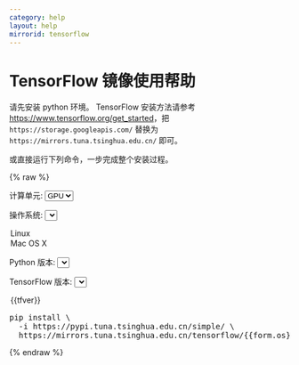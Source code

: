 ```yaml
---
category: help
layout: help
mirrorid: tensorflow
---
```


# TensorFlow 镜像使用帮助

请先安装 python 环境。
TensorFlow 安装方法请参考 <https://www.tensorflow.org/get_started>，把 `https://storage.googleapis.com/` 替换为 `https://mirrors.tuna.tsinghua.edu.cn/`
即可。

或直接运行下列命令，一步完成整个安装过程。


{% raw %}
<div id="content-form">
<form class="form-inline">
<div class="form-group">
<label>计算单元: </label>
<select v-model="form.xpu" class="form-control">
<option value="gpu">GPU</option>
<option value="cpu">CPU</option>
</select>

<label>操作系统: </label>
<select v-model="form.os" class="form-control">
<option value="linux">Linux</option>
<option value="mac">Mac OS X</option>
</select>

<label>Python 版本: </label>
<select v-model="form.python" class="form-control">
<template v-if="form.os === 'linux'">
<option :value="py" v-for="py in fileindex.pythons.linux">{{py}}</option>
</template>
<template v-if="form.os == 'mac'">
<option :value="py" v-for="py in fileindex.pythons.mac">{{py}}</option>
</template>
</select>

<label>TensorFlow 版本: </label>
<select v-model="form.tfver" class="form-control">
<option :value="tfver" v-for="tfver in fileindex.versions">{{tfver}}</option>
</select>

</div>
</form>
<p></p>
<pre>
pip install \
  -i https://pypi.tuna.tsinghua.edu.cn/simple/ \
  https://mirrors.tuna.tsinghua.edu.cn/tensorflow/{{form.os}}/{{form.xpu}}/{{tensorflow}}
</pre>
</div>

<script>
var vue = new Vue({
	el: "#content-form",
	data: {
		form: {
			xpu: "gpu",
			os: "linux",
			python: "",
			tfver: ""
		},
		fileindex: {
			pkglist: [],
			versions: [],
			pythons: {
				linux: [],
				mac: [],
			},
		},
	},
	computed: {
		tensorflow () {
			var os=this.form.os, xpu=this.form.xpu,
				py=this.form.python, tfver=this.form.tfver;

			for (var i in this.fileindex.pkglist) {
				var pkg = this.fileindex.pkglist[i];
				if (pkg.os == os && pkg.xpu == xpu && pkg.python == py && pkg.version == tfver) {
					return pkg.filename;
				}
			}
		}
	},
	watch: {
		"form.os": function (newOS) {
			var pythons = this.fileindex.pythons[this.form.os];
			this.form.python = pythons[0];
		},
		"fileindex": function (newIdx) {
			var pythons = this.fileindex.pythons[this.form.os];
			this.form.python = pythons[0];
			this.form.tfver = this.fileindex.versions[0];
		}
	},
	created: function() {
		var self = this;
		$.getJSON('/tensorflow/releases.json', function(data) {
			self.fileindex = data;
		});
	}
});
</script>
{% endraw %}
